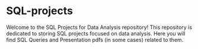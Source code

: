# SQL-projects

Welcome to the SQL Projects for Data Analysis repository! This repository is dedicated to storing SQL projects focused on data analysis. Here you will find SQL Queries and Presentation pdfs (in some cases) related to them.
